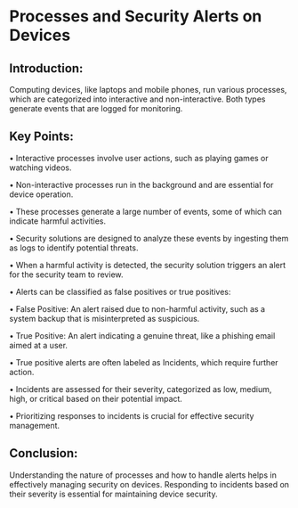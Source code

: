# Processes and Security Alerts on Devices 

## Introduction: 
Computing devices, like laptops and mobile phones, run various processes, which are categorized into interactive and non-interactive. Both types generate events that are logged for monitoring. 

## Key Points: 
• Interactive processes involve user actions, such as playing games or watching videos. 

• Non-interactive processes run in the background and are essential for device operation. 

• These processes generate a large number of events, some of which can indicate harmful activities. 

• Security solutions are designed to analyze these events by ingesting them as logs to identify potential threats. 

• When a harmful activity is detected, the security solution triggers an alert for the security team to review. 

• Alerts can be classified as false positives or true positives: 

• False Positive: An alert raised due to non-harmful activity, such as a system backup that is misinterpreted as suspicious. 

• True Positive: An alert indicating a genuine threat, like a phishing email aimed at a user.

• True positive alerts are often labeled as Incidents, which require further action. 

• Incidents are assessed for their severity, categorized as low, medium, high, or critical based on their potential impact. 

• Prioritizing responses to incidents is crucial for effective security management. 

## Conclusion: 
Understanding the nature of processes and how to handle alerts helps in effectively managing security on devices. Responding to incidents based on their severity is essential for maintaining device security.